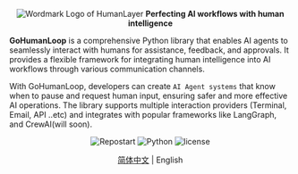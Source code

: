 <div align="center">

![Wordmark Logo of HumanLayer](./docs/images/wordmark.png)
<b face="雅黑">Perfecting AI workflows with human intelligence</b>

</div>

**GoHumanLoop** is a comprehensive Python library that enables AI agents to seamlessly interact with humans for assistance, feedback, and approvals. It provides a flexible framework for integrating human intelligence into AI workflows through various communication channels.

With GoHumanLoop, developers can create `AI Agent systems` that know when to pause and request human input, ensuring safer and more effective AI operations. The library supports multiple interaction providers (Terminal, Email, API ..etc) and integrates with popular frameworks like LangGraph, and CrewAI(will soon).

<div align="center">
<img alt="Repostart" src="https://img.shields.io/github/stars/ptonlix/gohumanloop"/>
<img alt=" Python" src="https://img.shields.io/badge/Python-3.10%2B-blue"/>
<img alt="license" src="https://img.shields.io/badge/license-MIT-green"/>

[简体中文](README-zh.md) | English

</div>
